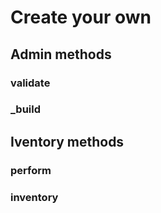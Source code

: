 # Create your own


## Admin methods

### validate
### _build

## Iventory methods

### perform
### inventory



